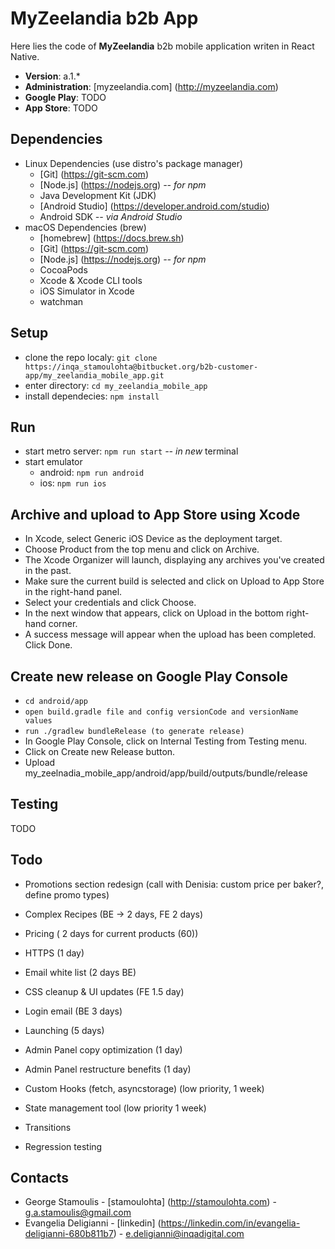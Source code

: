 # MyZeelandia b2b App

Here lies the code of **MyZeelandia** b2b mobile application writen in React Native. 

* **Version**: a.1.*
* **Administration**: [myzeelandia.com] (http://myzeelandia.com)
* **Google Play**: TODO
* **App Store**: TODO

## Dependencies
* Linux Dependencies (use distro's package manager)
    * [Git] (https://git-scm.com)
    * [Node.js] (https://nodejs.org) *-- for npm*
    * Java Development Kit (JDK)
    * [Android Studio] (https://developer.android.com/studio)
    * Android SDK *-- via Android Studio*
* macOS Dependencies (brew)
    * [homebrew] (https://docs.brew.sh)
    * [Git] (https://git-scm.com)
    * [Node.js] (https://nodejs.org) *-- for npm*
    * CocoaPods
    * Xcode & Xcode CLI tools
    * iOS Simulator in Xcode
    * watchman

## Setup
* clone the repo localy: `git clone https://inqa_stamoulohta@bitbucket.org/b2b-customer-app/my_zeelandia_mobile_app.git`
* enter directory: `cd my_zeelandia_mobile_app`
* install dependecies: `npm install`

## Run
* start metro server: `npm run start` *-- in new* terminal
* start emulator
    * android: `npm run android`
    * ios: `npm run ios`
    
## Archive and upload to App Store using Xcode
* In Xcode, select Generic iOS Device as the deployment target.
* Choose Product from the top menu and click on Archive.
* The Xcode Organizer will launch, displaying any archives you've created in the past.
* Make sure the current build is selected and click on Upload to App Store in the right-hand panel.
* Select your credentials and click Choose.
* In the next window that appears, click on Upload in the bottom right-hand corner.
* A success message will appear when the upload has been completed. Click Done.

## Create new release on Google Play Console
* `cd android/app`
* `open build.gradle file and config versionCode and versionName values`
* `run ./gradlew bundleRelease (to generate release)`
* In Google Play Console, click on Internal Testing from Testing menu.
* Click on Create new Release button.
* Upload my_zeelnadia_mobile_app/android/app/build/outputs/bundle/release

## Testing
TODO

## Todo
* Promotions section redesign (call with Denisia: custom price per baker?, define promo types)
* Complex Recipes (BE -> 2 days, FE 2 days)
* Pricing ( 2 days for current products (60))
* HTTPS (1 day)
* Email white list (2 days BE)
* CSS cleanup & UI updates (FE 1.5 day)
* Login email (BE 3 days)
* Launching (5 days)
* Admin Panel copy optimization (1 day)
* Admin Panel restructure benefits (1 day)

* Custom Hooks (fetch, asyncstorage) (low priority, 1 week)
* State management tool (low priority 1 week)
* Transitions
* Regression testing

## Contacts
* George Stamoulis - [stamoulohta] (http://stamoulohta.com) - g.a.stamoulis@gmail.com
* Evangelia Deligianni - [linkedin] (https://linkedin.com/in/evangelia-deligianni-680b811b7) - e.deligianni@inqadigital.com
